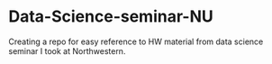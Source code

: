 # Data-Science-seminar-NU

Creating a repo for easy reference to HW material from data science seminar I took at Northwestern.
